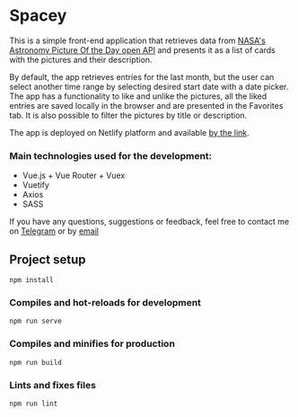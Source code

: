# Spacey

This is a simple front-end application that retrieves data from [NASA's Astronomy Picture Of the Day open API](https://api.nasa.gov/) and presents it as a list of cards with the pictures and their description.

By default, the app retrieves entries for the last month, but the user can select another time range by selecting desired start date with a date picker. The app has a functionality to like and unlike the pictures, all the liked entries are saved locally in the browser and are presented in the Favorites tab. It is also possible to filter the pictures by title or description.

The app is deployed on Netlify platform and available [by the link](https://master--spacey-nasa.netlify.app/#/).

### Main technologies used for the development:

- Vue.js + Vue Router + Vuex
- Vuetify
- Axios
- SASS

If you have any questions, suggestions or feedback, feel free to contact me on [Telegram](https://t.me/phil_blackfoot) or by [email](mailto:philipchernonogdev@gmail.com)

## Project setup

```
npm install
```

### Compiles and hot-reloads for development

```
npm run serve
```

### Compiles and minifies for production

```
npm run build
```

### Lints and fixes files

```
npm run lint
```
